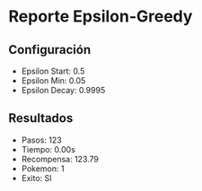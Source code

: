 # Reporte Epsilon-Greedy
## Configuración
- Epsilon Start: 0.5
- Epsilon Min: 0.05
- Epsilon Decay: 0.9995

## Resultados
- Pasos: 123
- Tiempo: 0.00s
- Recompensa: 123.79
- Pokemon: 1
- Exito: SI
